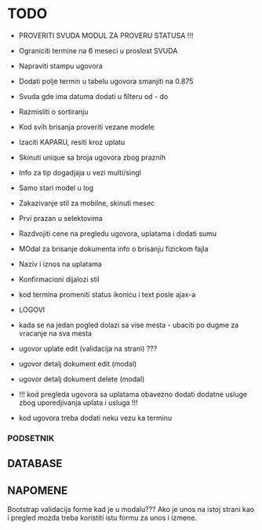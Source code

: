 # TODO
- PROVERITI SVUDA MODUL ZA PROVERU STATUSA !!!
- Ograniciti termine na 6 meseci u proslost SVUDA
- Napraviti stampu ugovora
- Dodati polje termin u tabelu ugovora smanjiti na 0.875
- Svuda gde ima datuma dodati u filteru od - do
- Razmisliti o sortiranju
- Kod svih brisanja proveriti vezane modele
- Izaciti KAPARU, resiti kroz uplatu
- Skinuti unique sa broja ugovora zbog praznih
- Info za tip dogadjaja u vezi multi/singl
- Samo stari model u log
- Zakazivanje stil za mobilne, skinuti mesec
- Prvi prazan u selektovima
- Razdvojiti cene na pregledu ugovora, uplatama i dodati sumu
- MOdal za brisanje dokumenta info o brisanju fizickom fajla
- Naziv i iznos na uplatama
- Konfirmacioni dijalozi stil
- kod termina promeniti status ikonicu i text posle ajax-a
- LOGOVI
- kada se na jedan pogled dolazi sa vise mesta - ubaciti po dugme za vracanje na sva mesta

- ugovor uplate edit (validacija na strani) ???
- ugovor detalj dokument edit (modal)
- ugovor detalj dokument delete (modal)

- !!! kod pregleda ugovora sa uplatama obavezno dodati dodatne usluge zbog uporedjivanja uplata i usluga !!!

- kod ugovora treba dodati neku vezu ka terminu

### PODSETNIK

## DATABASE

## NAPOMENE

Bootstrap validacija forme kad je u modalu??? Ako je unos na istoj strani kao i pregled mozda treba koristiti istu formu za unos i izmene.
